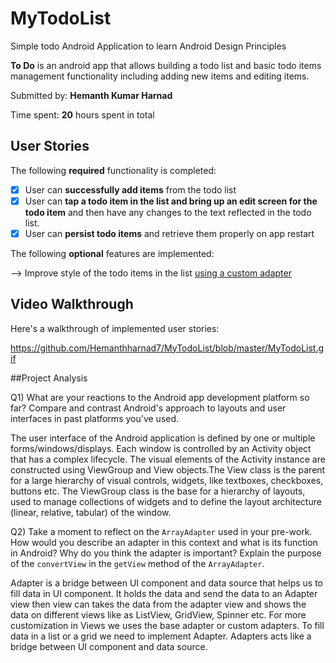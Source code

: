# MyTodoList
Simple todo Android Application to learn Android Design Principles 

**To Do** is an android app that allows building a todo list and basic todo items management functionality including adding new items and editing items.

Submitted by: **Hemanth Kumar Harnad**

Time spent: **20** hours spent in total

## User Stories

The following **required** functionality is completed:

* [x] User can **successfully add items** from the todo list
* [x] User can **tap a todo item in the list and bring up an edit screen for the todo item** and then have any changes to the text reflected in the todo list.
* [x] User can **persist todo items** and retrieve them properly on app restart

The following **optional** features are implemented:

--> Improve style of the todo items in the list [using a custom adapter](http://guides.codepath.com/android/Using-an-ArrayAdapter-with-ListView)

## Video Walkthrough 

Here's a walkthrough of implemented user stories:


https://github.com/Hemanthharnad7/MyTodoList/blob/master/MyTodoList.gif

##Project Analysis

Q1) What are your reactions to the Android app development platform so far? Compare and contrast Android's approach to layouts and user interfaces in past platforms you've used.

The user interface of the Android application is defined by one or multiple forms/windows/displays. Each window is controlled by an Activity object that has a complex lifecycle. The visual elements of the Activity instance are constructed  using ViewGroup and View objects.The View class is the parent for a large hierarchy of visual controls, widgets, like textboxes, checkboxes, buttons etc. The ViewGroup class is the base for a hierarchy of layouts, used to manage collections of widgets and to define the layout architecture (linear, relative, tabular) of the window.

Q2) Take a moment to reflect on the `ArrayAdapter` used in your pre-work. How would you describe an adapter in this context and what is its function in Android? Why do you think the adapter is important? Explain the purpose of the `convertView` in the `getView` method of the `ArrayAdapter`.

Adapter is a bridge between UI component and data source that helps us to fill data in UI component. It holds the data and send the data to an Adapter view then view can takes the data from the adapter view and shows the data on different views like as ListView, GridView, Spinner etc. For more customization in Views we uses the base adapter or custom adapters. To fill data in a list or a grid we need to implement Adapter. Adapters acts like a bridge between UI component and data source.
